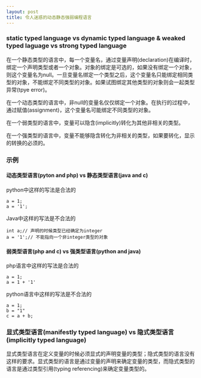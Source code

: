 ```yaml
---
layout: post
title: 令人迷惑的动态静态强弱编程语言 
---
```


### static typed language vs dynamic typed language & weaked typed laguage vs strong typed language

在一个静态类型的语言中，每一个变量名，通过变量声明(declaration)在编译时，绑定一个声明类型或者一个对象。对象的绑定是可选的，如果没有绑定一个对象，则这个变量名为null。一旦变量名绑定一个类型之后，这个变量名只能绑定相同类型的对象，不能绑定不同类型的对象。如果试图绑定其他类型的对象则会一起类型异常(tpye error)。

在一个动态类型的语言中，非null的变量名仅仅绑定一个对象。在执行的过程中，通过赋值(assignment)，这个变量名可能绑定不同类型的对象。

在一个弱类型的语言中，变量可以隐含(implicitly)转化为其他非相关的类型。

在一个强类型的语言中，变量不能够隐含转化为非相关的类型，如果要转化，显示的转换的必须的。

### 示例

#### 动态类型语言(pyton and php) vs 静态类型语言(java and c)

python中这样的写法是合法的

    a = 1;
    a = '1';

Java中这样的写法是不合法的

    int a;// 声明的时候类型已经确定为integer
    a = '1';// 不能指向一个非integer类型的对象

#### 弱类型语言(php and c) vs 强类型语言(python and java)

php语言中这样的写法是合法的

    a = 1;
    a = 1 + '1'

python语言中这样的写法是不合法的

    a = 1;
    b = "1"
    c = a + b;

### 显式类型语言(manifestly typed language) vs 隐式类型语言(implicitly typed language)

显式类型语言在定义变量的时候必须显式的声明变量的类型；隐式类型的语言没有这样的要求。显式类型的语言是通过变量的声明来确定变量的类型，而隐式类型的语言是通过类型引用(typing referencing)来确定变量类型的。
